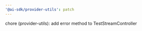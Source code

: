 ```yaml
---
'@ai-sdk/provider-utils': patch
---
```


chore (provider-utils): add error method to TestStreamController
